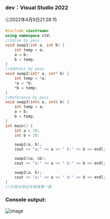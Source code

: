 ### dev：Visual Studio 2022
🕥2022年4月9日21:28:15
```C++
#include <iostream>
using namespace std;
//Value by pass
void swap1(int a, int b) {
	int temp = a;
	a = b;
	b = temp;
}
//Address by pass
void swap2(int* a, int* b) {
	int temp = *a;
	*a = *b;
	*b = temp;
}
//Reference by pass
void swap3(int& a, int& b) {
	int temp = a;
	a = b;
	b = temp;
}
int main() {
	int a = 10;
	int b = 20;

	swap1(a, b);
	cout << "a:" << a << " b:" << b << endl;

	swap2(&a, &b);
	cout << "a:" << a << " b:" << b << endl;

	swap3(a, b);
	cout << "a:" << a << " b:" << b << endl;
}
//引用与地址传递效果一致
```
### Console output:
![image](https://user-images.githubusercontent.com/39286292/162576150-12d70b5f-0415-4b0d-b3e8-aeec2e88a0e9.png)
